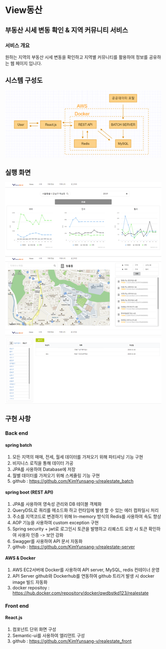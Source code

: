 # View동산

## 부동산 시세 변동 확인 & 지역 커뮤니티 서비스

### 서비스 개요
원하는 지역의 부동산 시세 변동을 확인하고 지역별 커뮤니티를 활용하여 정보를 공유하는 웹 페이지 입니다.

## 시스템 구성도
![screenshot_1](./image/system.PNG)

## 실행 화면
![screenshot_2](./image/chart_page.PNG)
![screenshot_3](./image/search_page.PNG)
![screenshot_4](./image/community_page.PNG)

## 구현 사항

### Back end

#### spring batch
1. 모든 지역의 매매, 전세, 월세 데이터를 가져오기 위해 파티셔닝 기능 구현
2. 비지니스 로직을 통해 데이터 가공
3. JPA를 사용하여 Database에 저장
4. 월별 데이터를 가져오기 위해 스케쥴링 기능 구현
5. github : <https://github.com/KimYunsang-v/realestate_batch>

#### spring boot (REST API)
1. JPA를 사용하여 영속성 관리와 DB 테이블 객체화
2. QueryDSL로 쿼리를 메소드화 하고 런타임에 발생 할 수 있는 에러 컴파일시 처리
3. 주소를 지역코드로 변경하기 위해 In-memory 방식의 Redis를 사용하여 속도 향상
4. AOP 기능을 사용하여 custom exception 구현
5. Spring security + jwt로 로그인시 토큰을 발행하고 리퀘스트 요청 시 토큰 확인하여 사용자 인증 -> 보안 강화
6. Swagger를 사용하여 API 문서 자동화
7. github : <https://github.com/KimYunsang-v/realestate-server>

#### AWS & Docker
1. AWS EC2서버에 Docker를 사용하여 API server, MySQL, redis 컨테이너 운영
2. API Server github와 Dockerhub를 연동하여 github 트리거 발생 시 docker image 빌드 자동화 
3. docker repositoy : <https://hub.docker.com/repository/docker/qwdbstkd123/realestate>


### Front end

#### React.js
1. 컴포넌트 단위 화면 구성
2. Semantic-ui를 사용하여 엘리먼트 구성
3. github : <https://github.com/KimYunsang-v/realestate_front>


